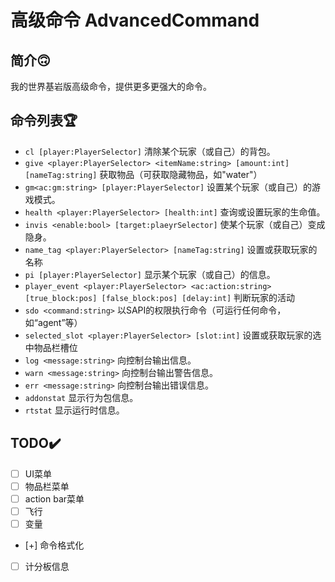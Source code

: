# 高级命令 AdvancedCommand
## 简介🙃

我的世界基岩版高级命令，提供更多更强大的命令。

## 命令列表🏆

+ `cl [player:PlayerSelector]` 清除某个玩家（或自己）的背包。
+ `give <player:PlayerSelector> <itemName:string> [amount:int] [nameTag:string]` 获取物品（可获取隐藏物品，如"water"）
+ `gm<ac:gm:string> [player:PlayerSelector]` 设置某个玩家（或自己）的游戏模式。
+ `health <player:PlayerSelector> [health:int]` 查询或设置玩家的生命值。
+ `invis <enable:bool> [target:plaeyrSelector]` 使某个玩家（或自己）变成隐身。
+ `name_tag <player:PlayerSelector> [nameTag:string]` 设置或获取玩家的名称
+ `pi [player:PlayerSelector]` 显示某个玩家（或自己）的信息。
+ `player_event <player:PlayerSelector> <ac:action:string> [true_block:pos] [false_block:pos] [delay:int]` 判断玩家的活动
+ `sdo <command:string>` 以SAPI的权限执行命令（可运行任何命令，如“agent”等）
+ `selected_slot <player:PlayerSelector> [slot:int]` 设置或获取玩家的选中物品栏槽位
+ `log <message:string>` 向控制台输出信息。
+ `warn <message:string>` 向控制台输出警告信息。
+ `err <message:string>` 向控制台输出错误信息。
+ `addonstat` 显示行为包信息。
+ `rtstat` 显示运行时信息。

## TODO✔️

- [ ] UI菜单
- [ ] 物品栏菜单
- [ ] action bar菜单
- [ ] 飞行
- [ ] 变量
- [+] 命令格式化
- [ ] 计分板信息
